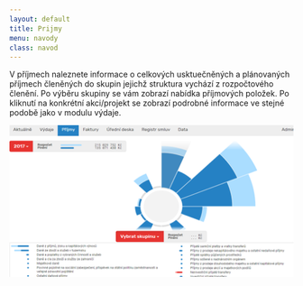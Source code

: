 ```yaml
---
layout: default
title: Prijmy
menu: navody
class: navod
---
```



V příjmech naleznete informace o celkových usktuečněných a plánovaných příjmech členěných do skupin jejichž struktura vychází z rozpočtového členění. Po výběru skupiny se vám zobrazí nabídka příjmových položek. Po kliknutí na konkrétní akci/projekt se zobrazí podrobné informace ve stejné podobě jako v modulu výdaje.

![Prijmy_1](Prijmy_1.png)
